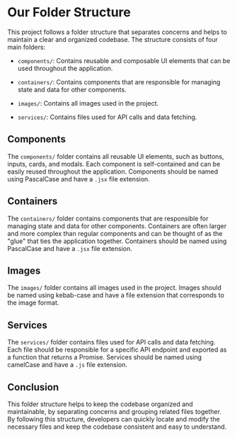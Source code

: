 # Our Folder Structure

This project follows a folder structure that separates concerns and helps to maintain a clear and organized codebase. The structure consists of four main folders:

- `components/`: Contains reusable and composable UI elements that can be used throughout the application.

- `containers/`: Contains components that are responsible for managing state and data for other components.

- `images/`: Contains all images used in the project.

- `services/`: Contains files used for API calls and data fetching.

## Components

The `components/` folder contains all reusable UI elements, such as buttons, inputs, cards, and modals. Each component is self-contained and can be easily reused throughout the application. Components should be named using PascalCase and have a `.jsx` file extension.


## Containers

The `containers/` folder contains components that are responsible for managing state and data for other components. Containers are often larger and more complex than regular components and can be thought of as the "glue" that ties the application together. Containers should be named using PascalCase and have a `.jsx` file extension.


## Images

The `images/` folder contains all images used in the project. Images should be named using kebab-case and have a file extension that corresponds to the image format.


## Services

The `services/` folder contains files used for API calls and data fetching. Each file should be responsible for a specific API endpoint and exported as a function that returns a Promise. Services should be named using camelCase and have a `.js` file extension.


## Conclusion

This folder structure helps to keep the codebase organized and maintainable, by separating concerns and grouping related files together. By following this structure, developers can quickly locate and modify the necessary files and keep the codebase consistent and easy to understand.
